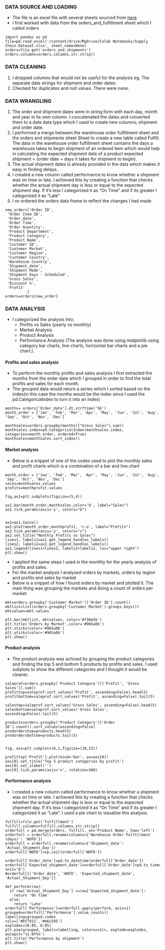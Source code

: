### DATA SOURCE AND LOADING
- The file is an excel file with several sheets sourced from [here](https://herdataproject.gumroad.com/l/supply_chain).
- I first worked with data from the orders_and_fulfillment sheet which I called orders

```
import pandas as pd
file=pd.read_excel('/content/drive/MyDrive/Colab Notebooks/Supply Chain Dataset.xlsx', sheet_name=None)
orders=file.get('orders_and_shipments')
orders.columns=orders.columns.str.strip()
```
### DATA CLEANING
1.	I dropped columns that would not be useful for the analysis eg. The separate date strings for shipment and order dates.
2.	Checked for duplicates and null values. There were none.

### DATA WRANGLING
1.	The order and shipment dates were in string form with each day, month and year in its own column. I concatenated the dates and converted them to a date data type which I used to create new columns; shipment and order date.
2.	I performed a merge between the warehouse order fulfillment sheet and the orders and shipments sheet
Sheet to create a new table called Fulfill. The data in the warehouse order fulfillment sheet contains the days a warehouse takes to begin shipment of an ordered item which would help in calculating the expected shipment date of a product
                      expected shipment = (order date + days it takes for shipment to begin).
3.	The actual shipment dates is already provided in the data which makes it easy in finding delays. 
4.	I created a new column called performance to know whether a shipment was on time or late. I achieved this by creating a function that checks whether the actual shipment day is less or equal to the expected shipment day. If it’s less I categorized it as “On Time” and if its greater I categorized it as “Late”
5.	I re-ordered the orders data frame to reflect the changes I had made
```
new_order=['Order ID',
 'Order Item ID',
 'Order_date',
 'Order Time',
 'Order Quantity',
 'Product Department',
 'Product Category',
 'Product Name',
 'Customer ID',
 'Customer Market',
 'Customer Region',
 'Customer Country',
 'Warehouse Country',
 'Shipment_date',
 'Shipment Mode',
 'Shipment Days - Scheduled',
 'Gross Sales',
 'Discount %',
 'Profit'
          ]
orders=orders[new_order]
```

### DATA ANALYSIS
- I categorized the analysis into;
   - Profits vs Sales (yearly vs monthly)
   - Market Analysis
   -	Product Analysis
   -	Performance Analysis
(The analysis was done using matplotlib using category bar charts, line charts, horizontal bar charts and a pie chart.).

 #### Profits and sales analysis
- To perform the monthly profits and sales analysis I first extracted the months from the order date which I grouped in order to find the total profits and sales for each month.
- The grouped data would return a series which I sorted based on the index(in this case the months would be the index since I used the pd.CategoricalIndex to turn it into an index)
```
months= orders['Order_date'].dt.strftime('%b')
month_order = ['Jan', 'Feb', 'Mar', 'Apr', 'May', 'Jun', 'Jul', 'Aug', 'Sep', 'Oct', 'Nov', 'Dec']

monthsales=orders.groupby(months)["Gross Sales"].sum()
monthsales.index=pd.CategoricalIndex(monthsales.index, categories=month_order, ordered=True)
monthsales=monthsales.sort_index()

```

 #### Market analysis
- Below is a snippet of one of the codes used to plot the monthly sales and profit charts which is a combination of a bar and line chart
```
month_order = ['Jan', 'Feb', 'Mar', 'Apr', 'May', 'Jun', 'Jul', 'Aug', 'Sep', 'Oct', 'Nov', 'Dec']
sales=monthsales.values
profits=monthprofit.values

fig,ax1=plt.subplots(figsize=(5,4))

ax1.bar(month_order,monthsales,color='b', label="Sales")
ax1.tick_params(axis='y', colors="b")


ax2=ax1.twinx()
ax2.plot(month_order,monthprofit, 'c-o', label="Profits")
ax2.tick_params(axis='y', colors="c")
ax2.set_title("Monthly Profits vs Sales")
lines1, labels1=ax1.get_legend_handles_labels()
lines2, labels2=ax2.get_legend_handles_labels()
ax1.legend(lines1+lines2, labels1+labels2, loc="upper right")
plt.show()
```

- I applied the same steps I used in the monthly for the yearly analysis of profits and sales.
- For the market analysis I analysed orders by markets, orders by region and profits and sales by market
- Below is a snippet of how I found orders by market and plotted it. The main thing was grouping the markets and doing a count of orders per market
```
mkt=orders.groupby('Customer Market')['Order ID'].count()
mktlist=list(orders.groupby('Customer Market').groups.keys())
mktvalues=mkt.values

plt.bar(mktlist, mktvalues, color='#730e5b')
plt.title('Orders by Market',color='#965a0b')
plt.xticks(color='#965a0b')
plt.yticks(color='#965a0b')
plt.show()

```
 #### Product analysis
 - The product analysis was achived by grouping the product categories and finding the top 5 and bottom 5 products by profits and sales. I  used subplots to show the different categories and I thought it would be cleaner.

```
saleprof=orders.groupby('Product Category')[['Profit', 'Gross Sales']].sum()
profittop=saleprof.sort_values('Profit', ascending=False).head(5)
profitbottom=saleprof.sort_values('Profit', ascending=False).tail(5)

salestop=saleprof.sort_values('Gross Sales', ascending=False).head(5)
salesbottom=saleprof.sort_values('Gross Sales', ascending=False).tail(5)

products=orders.groupby('Product Category')['Order ID'].count().sort_values(ascending=False)
prodorderstop=products.head(5)
prodordersbottom=products.tail(5)


fig, axs=plt.subplots(6,1,figsize=(10,23))

profittop['Profit'].plot(kind='bar', ax=axs[0])
axs[0].set_title('Top 5 product categories by profit')
axs[0].set_xlabel('')
axs[0].tick_params(axis='x', rotation=360)

```
#### Performance analysis
- I created a new column called performance to know whether a shipment was on time or late. I achieved this by creating a function that checks whether the actual shipment day is less or equal to the expected shipment day. If it’s less I categorized it as “On Time” and if its greater I categorized it as “Late”. I used a pie chart to visualize this analysis.

```
fulfill=file.get('fulfillment')
fulfill.columns=fulfill.columns.str.strip()
orderfull = pd.merge(orders, fulfill, on='Product Name', how='left')
orderfull = orderfull.rename(columns={'Warehouse Order Fulfillment (days)': 'WOFD'})
orderfull = orderfull.rename(columns={'Shipment_date': 'Actual_Shipment_Day'})
orderfull['WOFD']=np.ceil(orderfull['WOFD'])

orderfull['Order_date']=pd.to_datetime(orderfull['Order_date'])
orderfull['Expected_shipment_date']=orderfull['Order_date']+pd.to_timedelta(orderfull['WOFD'], unit='D')
#orderfull[['Order_date', 'WOFD', 'Expected_shipment_date',  'Actual_Shipment_Day']]

def perform(row):
  if row['Actual_Shipment_Day'] <=row['Expected_shipment_date']:
    return 'On Time'
  else:
    return 'Late'
orderfull['Performance']=orderfull.apply(perform, axis=1)
grouped=orderfull['Performance'].value_counts()
labelling=grouped.index
cols=['#bf7811','#e6c595']
explodes=[0.05, 0.05]
plt.pie(grouped, labels=labelling, colors=cols, explode=explodes, autopct='%1.0f%%')
plt.title('Performance by shipment')
plt.show()
```

